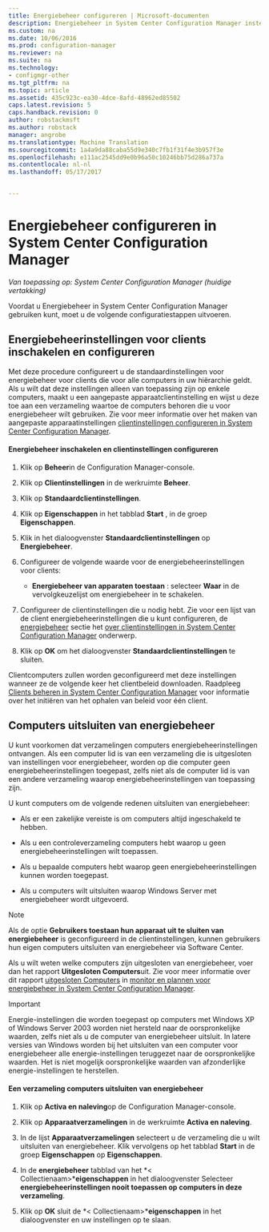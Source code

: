 ```yaml
---
title: Energiebeheer configureren | Microsoft-documenten
description: Energiebeheer in System Center Configuration Manager instellen.
ms.custom: na
ms.date: 10/06/2016
ms.prod: configuration-manager
ms.reviewer: na
ms.suite: na
ms.technology:
- configmgr-other
ms.tgt_pltfrm: na
ms.topic: article
ms.assetid: 435c923c-ea30-4dce-8afd-48962ed85502
caps.latest.revision: 5
caps.handback.revision: 0
author: robstackmsft
ms.author: robstack
manager: angrobe
ms.translationtype: Machine Translation
ms.sourcegitcommit: 1a4a9da88caba55d9e340c7fb1f31f4e3b957f3e
ms.openlocfilehash: e111ac2545dd9e0b96a50c10246bb75d286a737a
ms.contentlocale: nl-nl
ms.lasthandoff: 05/17/2017


---
```

# <a name="configuring-power-management-in-system-center-configuration-manager"></a>Energiebeheer configureren in System Center Configuration Manager

*Van toepassing op: System Center Configuration Manager (huidige vertakking)*

Voordat u Energiebeheer in System Center Configuration Manager gebruiken kunt, moet u de volgende configuratiestappen uitvoeren.  

## <a name="enable-and-configure-power-management-client-settings"></a>Energiebeheerinstellingen voor clients inschakelen en configureren  
 Met deze procedure configureert u de standaardinstellingen voor energiebeheer voor clients die voor alle computers in uw hiërarchie geldt. Als u wilt dat deze instellingen alleen van toepassing zijn op enkele computers, maakt u een aangepaste apparaatclientinstelling en wijst u deze toe aan een verzameling waartoe de computers behoren die u voor energiebeheer wilt gebruiken. Zie voor meer informatie over het maken van aangepaste apparaatinstellingen [clientinstellingen configureren in System Center Configuration Manager](../../../../core/clients/deploy/configure-client-settings.md).  

#### <a name="to-enable-power-management-and-configure-client-settings"></a>Energiebeheer inschakelen en clientinstellingen configureren  

1.  Klik op **Beheer**in de Configuration Manager-console.  

2.  Klik op **Clientinstellingen** in de werkruimte **Beheer**.  

3.  Klik op **Standaardclientinstellingen**.  

4.  Klik op **Eigenschappen** in het tabblad **Start** , in de groep **Eigenschappen**.  

5.  Klik in het dialoogvenster **Standaardclientinstellingen** op **Energiebeheer**.  

6.  Configureer de volgende waarde voor de energiebeheerinstellingen voor clients:  

    -   **Energiebeheer van apparaten toestaan** : selecteer **Waar** in de vervolgkeuzelijst om energiebeheer in te schakelen.  

7.  Configureer de clientinstellingen die u nodig hebt. Zie voor een lijst van de client energiebeheerinstellingen die u kunt configureren, de [energiebeheer](../../../../core/clients/deploy/about-client-settings.md#power-management) sectie het [over clientinstellingen in System Center Configuration Manager](../../../../core/clients/deploy/about-client-settings.md) onderwerp.  

8.  Klik op **OK** om het dialoogvenster **Standaardclientinstellingen** te sluiten.  

 Clientcomputers zullen worden geconfigureerd met deze instellingen wanneer ze de volgende keer het clientbeleid downloaden. Raadpleeg [Clients beheren in System Center Configuration Manager](../../../../core/clients/manage/manage-clients.md) voor informatie over het initiëren van het ophalen van beleid voor één client.  

## <a name="exclude-computers-from-power-management"></a>Computers uitsluiten van energiebeheer  
 U kunt voorkomen dat verzamelingen computers energiebeheerinstellingen ontvangen. Als een computer lid is van een verzameling die is uitgesloten van instellingen voor energiebeheer, worden op die computer geen energiebeheerinstellingen toegepast, zelfs niet als de computer lid is van een andere verzameling waarop energiebeheerinstellingen van toepassing zijn.  

 U kunt computers om de volgende redenen uitsluiten van energiebeheer:  

-   Als er een zakelijke vereiste is om computers altijd ingeschakeld te hebben.  

-   Als u een controleverzameling computers hebt waarop u geen energiebeheerinstellingen wilt toepassen.  

-   Als u bepaalde computers hebt waarop geen energiebeheerinstellingen kunnen worden toegepast.  

-   Als u computers wilt uitsluiten waarop Windows Server met energiebeheer wordt uitgevoerd.  

> [!NOTE]  
>  Als de optie **Gebruikers toestaan hun apparaat uit te sluiten van energiebeheer** is geconfigureerd in de clientinstellingen, kunnen gebruikers hun eigen computers uitsluiten van energiebeheer via Software Center.  

 Als u wilt weten welke computers zijn uitgesloten van energiebeheer, voer dan het rapport **Uitgesloten Computers**uit. Zie voor meer informatie over dit rapport [uitgesloten Computers](../../../../core/clients/manage/power/monitor-and-plan-for-power-management.md#BKMK_Excluded) in [monitor en plannen voor energiebeheer in System Center Configuration Manager](../../../../core/clients/manage/power/monitor-and-plan-for-power-management.md).  

> [!IMPORTANT]  
>  Energie-instellingen die worden toegepast op computers met Windows XP of Windows Server 2003 worden niet hersteld naar de oorspronkelijke waarden, zelfs niet als u de computer van energiebeheer uitsluit. In latere versies van Windows worden bij het uitsluiten van een computer voor energiebeheer alle energie-instellingen teruggezet naar de oorspronkelijke waarden. Het is niet mogelijk oorspronkelijke waarden van afzonderlijke energie-instellingen te herstellen.  

#### <a name="to-exclude-a-collection-of-computers-from-power-management"></a>Een verzameling computers uitsluiten van energiebeheer  

1.  Klik op **Activa en naleving**op de Configuration Manager-console.  

2.  Klik op **Apparaatverzamelingen** in de werkruimte **Activa en naleving**.  

3.  In de lijst **Apparaatverzamelingen** selecteert u de verzameling die u wilt uitsluiten van energiebeheer. Klik vervolgens op het tabblad **Start** in de groep **Eigenschappen** op **Eigenschappen**.  

4.  In de **energiebeheer** tabblad van het *< Collectienaam\>***eigenschappen** in het dialoogvenster Selecteer **energiebeheerinstellingen nooit toepassen op computers in deze verzameling**.  

5.  Klik op **OK** sluit de *< Collectienaam\>***eigenschappen** in het dialoogvenster en uw instellingen op te slaan.  

